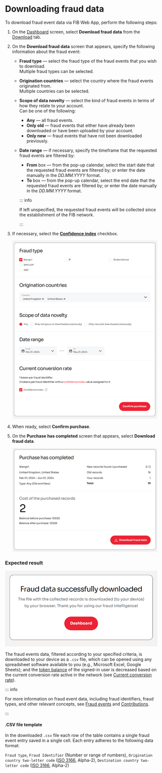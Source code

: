 # Downloading fraud data

To download fraud event data via FIB Web App, perform the following steps:

1. On the [Dashboard](../overview/web-interface.md#dashboard) screen, select **Download fraud data** from the [Download](../overview/web-interface.md#download) tab.
2. On the **Download fraud data** screen that appears, specify the following information about the fraud event:

   - **Fraud type** — select the fraud type of the fraud events that you wish to download.\
     Multiple fraud types can be selected.
   - **Origination countries** — select the country where the fraud events originated from.\
     Multiple countries can be selected.
   - **Scope of data novelty** — select the kind of fraud events in terms of how they relate to your account.\
     Can be one of the following:
     - **Any** — all fraud events.
     - **Only old** — fraud events that either have already been downloaded or have been uploaded by your account.
     - **Only new** — fraud events that have not been downloaded previously.
   - **Date range** — if necessary, specify the timeframe that the requested fraud events are filtered by:

     - **From** box — from the pop-up calendar, select the start date that the requested fraud events are filtered by; or enter the date manually in the _DD.MM.YYYY_ format.
     - **To** box — from the pop-up calendar, select the end date that the requested fraud events are filtered by; or enter the date manually in the _DD.MM.YYYY_ format.

     ::: info

     If left unspecified, the requested fraud events will be collected since the establishment of the FIB network.

     :::

3. If necessary, select the [**Confidence index**](../overview/tokenomics.md#confidence-index) checkbox.

   ![Download fraud data](../img/s-download.png)

4. When ready, select **Confirm purchase**.
5. On the **Purchase has completed** screen that appears, select **Download fraud data**.

   ![Purchase has completed](../img/s-download-purchase.png)

### Expected result

![Fraud data successfully downloaded](../img/s-download-success.png)

The fraud events data, filtered according to your specified criteria, is downloaded to your device as a `.csv` file, which can be opened using any spreadsheet software available to you (e.g., Microsoft Excel, Google Sheets); and the [token balance](../overview/web-interface.md#balance) of the signed-in user is decreased based on the current conversion rate active in the network (see [Current conversion rate](../overview/tokenomics.md#current-conversion-rate)).

::: info

For more information on fraud event data, including fraud identifiers, fraud types, and other relevant concepts, see [Fraud events](../overview/fraud-events.md) and [Contributions](../overview/contributions.md).

:::

#### .CSV file template

In the downloaded `.csv` file each row of the table contains a single fraud event entry saved in a single cell. Each entry adheres to the following data format:

`Fraud type`, `Fraud Identifier` (Number or range of numbers), `Origination country two-letter code` ([ISO 3166](https://www.iso.org/iso-3166-country-codes.html), Alpha-2), `Destination country two-letter code` ([ISO 3166](https://www.iso.org/iso-3166-country-codes.html), Alpha-2)
